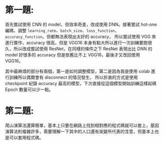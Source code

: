 # 第一題:

首先嘗試使用 CNN 的 model，但效率奇差，改成使用 DNN。接著嘗試 hot-one 編碼、調整 `learning_rate`、`batch_size`、`loss_function`、`accuracy_function`。但都無法表現出太好的 accuracy，
所以嘗試使用 VGG 來進行實作，accuracy 很高，但是 VGG16 本身有點大所以進行一次訓練要跑很久，所以改成嘗試使用 ResNet，在同樣的條件之下 ResNet 表現出比 DNN 的 model 好很多的 accuracy 但是依舊比不上 VGG16，最後才又改回使用 VGG16。

其中最麻煩的部分有兩個，第一是如何調整模型，第二是因為我是使用 colab 進行訓練所以偶爾會有 disconnect 的情況發生，
所以折衷的方式是使用 checkpoint 紀錄 accuracy 最高的模型，下次直接從這個模型開始訓練這樣起碼 Epoch 數量可以少一點。

# 第二題:

爬山演算法還算簡單，基本上只要在網路上找到相對應的程式碼就可以套上，基因演算法則複雜許多，需要理解一下其中的人口還有突變所代表的含意，但基本上也是可以套用程式碼。
